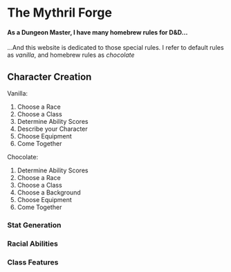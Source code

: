 # The Mythril Forge
#### As a Dungeon Master, I have many homebrew rules for D&D...
...And this website is dedicated to those special rules. I refer to default rules as *vanilla*, and homebrew rules as *chocolate*

## Character Creation

Vanilla:
1. Choose a Race
2. Choose a Class
3. Determine Ability Scores
4. Describe your Character
5. Choose Equipment
6. Come Together

Chocolate:
1. Determine Ability Scores
2. Choose a Race
3. Choose a Class
4. Choose a Background
5. Choose Equipment
6. Come Together

### Stat Generation

### Racial Abilities

### Class Features